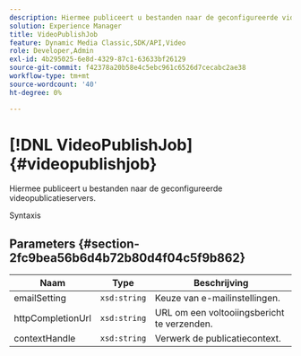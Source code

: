 ```yaml
---
description: Hiermee publiceert u bestanden naar de geconfigureerde videopublicatieservers.
solution: Experience Manager
title: VideoPublishJob
feature: Dynamic Media Classic,SDK/API,Video
role: Developer,Admin
exl-id: 4b295025-6e8d-4329-87c1-63633bf26129
source-git-commit: f42378a20b58e4c5ebc961c6526d7cecabc2ae38
workflow-type: tm+mt
source-wordcount: '40'
ht-degree: 0%

---
```


# [!DNL VideoPublishJob]{#videopublishjob}

Hiermee publiceert u bestanden naar de geconfigureerde videopublicatieservers.

Syntaxis

## Parameters {#section-2fc9bea56b6d4b72b80d4f04c5f9b862}

| Naam | Type | Beschrijving |
|---|---|---|
| emailSetting | `xsd:string` | Keuze van e-mailinstellingen. |
| httpCompletionUrl | `xsd:string` | URL om een voltooiingsbericht te verzenden. |
| contextHandle | `xsd:string` | Verwerk de publicatiecontext. |
